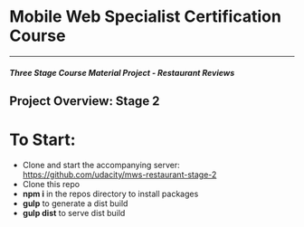 # Mobile Web Specialist Certification Course
---
#### _Three Stage Course Material Project - Restaurant Reviews_

## Project Overview: Stage 2

# To Start:
* Clone and start the accompanying server: https://github.com/udacity/mws-restaurant-stage-2
* Clone this repo
* **npm i** in the repos directory to install packages
* **gulp** to generate a dist build
* **gulp dist** to serve dist build
